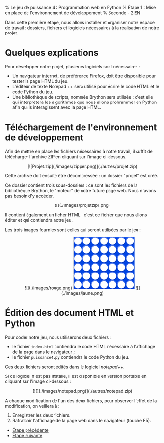 % Le jeu de puissance 4 : Programmation web en Python
% Étape 1 : Mise en place de l'environnement de développement
% Seconde - 2ISN

Dans cette première étape, nous allons installer et organiser notre espace de travail : dossiers, fichiers et logiciels nécessaires à la réalisation de notre projet.

# Quelques explications

Pour développer notre projet, plusieurs logiciels sont nécessaires :

-   Un navigateur internet, de préférence Firefox, doit être disponible pour tester la page HTML du jeu.
-   L'éditeur de texte Notepad ++ sera utilisé pour écrire le code HTML et le code Python du jeu.
-   Une bibliothèque de scripts, nommée Brython sera utilisée : c'est elle qui interprètera les algorithmes que nous allons prohrammer en Python afin qu'ils interagissent avec la page HTML.

# Téléchargement de l'environnement de développement

Afin de mettre en place les fichiers nécessaires à notre travail, il suffit de télécharger l'archive ZIP en cliquant sur l'image ci-dessous.

<center>[![Projet.zip](./images/zipper.png)](./autres/projet.zip)</center>

Cette archive doit ensuite être décompressée : un dossier "projet" est créé.

Ce dossier contient trois sous-dossiers : ce sont les fichiers de la bibliothèque Brython, le "moteur" de notre future page web. Nous n'avons pas besoin d'y accéder. 

<center>![](./images/projetzip1.png)</center>

Il contient également un ficher HTML : c'est ce fichier que nous allons éditer et qui contiendra notre jeu.

Les trois images fournies sont celles qui seront utilisées par le jeu : 

<center>
![](./images/rouge.png) <img src="./images/plateau.png" width="200px"> ![](./images/jaune.png)
</center>

# Édition des document HTML et Python

Pour coder notre jeu, nous utiliserons deux fichiers :

+ le fichier `index.html` contiendra le code HTML nécessaire à l'affichage de la page dans le navigateur ; 
+ le fichier `puissance4.py` contiendra le code Python du jeu.

Ces deux fichiers seront édités dans le logiciel *notepad++*.

Si ce logiciel n'est pas installé, il est disponible en version portable en cliquant sur l'image ci-dessous :

<center>[![](./images/notepad.png)](./autres/notepad.zip)</center>

<div class="alert alert-danger">

A chaque modification de l'un des deux fichiers, pour observer l'effet de la modification, on veillera à : 

1. Enregistrer les deux fichiers.
2. Rafraîchir l'affichage de la page web dans le navigateur (touche F5).

</div>


<nav>
<ul class="pager">
<li><a href="puissance4_0.php">Étape précédente</a></li>
<li><a href="puissance4_2.php">Étape suivante</a></li>
</ul>
</nav>